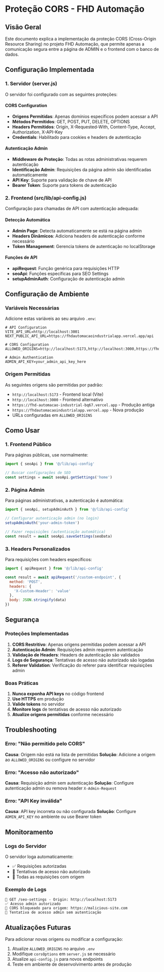 # Proteção CORS - FHD Automação

## Visão Geral

Este documento explica a implementação da proteção CORS (Cross-Origin Resource Sharing) no projeto FHD Automação, que permite apenas a comunicação segura entre a página de ADMIN e o frontend com o banco de dados.

## Configuração Implementada

### 1. Servidor (server.js)

O servidor foi configurado com as seguintes proteções:

#### CORS Configuration
- **Origens Permitidas**: Apenas domínios específicos podem acessar a API
- **Métodos Permitidos**: GET, POST, PUT, DELETE, OPTIONS
- **Headers Permitidos**: Origin, X-Requested-With, Content-Type, Accept, Authorization, X-API-Key
- **Credentials**: Habilitado para cookies e headers de autenticação

#### Autenticação Admin
- **Middleware de Proteção**: Todas as rotas administrativas requerem autenticação
- **Identificação Admin**: Requisições da página admin são identificadas automaticamente
- **API Key**: Suporte para validação de chave de API
- **Bearer Token**: Suporte para tokens de autenticação

### 2. Frontend (src/lib/api-config.js)

Configuração para chamadas de API com autenticação adequada:

#### Detecção Automática
- **Admin Page**: Detecta automaticamente se está na página admin
- **Headers Dinâmicos**: Adiciona headers de autenticação conforme necessário
- **Token Management**: Gerencia tokens de autenticação no localStorage

#### Funções de API
- **apiRequest**: Função genérica para requisições HTTP
- **seoApi**: Funções específicas para SEO Settings
- **setupAdminAuth**: Configuração de autenticação admin

## Configuração de Ambiente

### Variáveis Necessárias

Adicione estas variáveis ao seu arquivo `.env`:

```env
# API Configuration
VITE_API_URL=http://localhost:3001
NEXT_PUBLIC_API_URL=https://fhdautomacaoindustrialapp.vercel.app/api

# CORS Configuration
ALLOWED_ORIGINS=http://localhost:5173,http://localhost:3000,https://fhdautomacaoindustrialapp.vercel.app

# Admin Authentication
ADMIN_API_KEY=your_admin_api_key_here
```

### Origem Permitidas

As seguintes origens são permitidas por padrão:

- `http://localhost:5173` - Frontend local (Vite)
- `http://localhost:3000` - Frontend alternativo
- `https://fhd-automacao-industrial-bq67.vercel.app` - Produção antiga
- `https://fhdautomacaoindustrialapp.vercel.app` - Nova produção
- URLs configuradas em `ALLOWED_ORIGINS`

## Como Usar

### 1. Frontend Público

Para páginas públicas, use normalmente:

```javascript
import { seoApi } from '@/lib/api-config'

// Buscar configurações de SEO
const settings = await seoApi.getSettings('home')
```

### 2. Página Admin

Para páginas administrativas, a autenticação é automática:

```javascript
import { seoApi, setupAdminAuth } from '@/lib/api-config'

// Configurar autenticação admin (no login)
setupAdminAuth('your-admin-token')

// Fazer requisições (autenticação automática)
const result = await seoApi.saveSettings(seoData)
```

### 3. Headers Personalizados

Para requisições com headers específicos:

```javascript
import { apiRequest } from '@/lib/api-config'

const result = await apiRequest('/custom-endpoint', {
  method: 'POST',
  headers: {
    'X-Custom-Header': 'value'
  },
  body: JSON.stringify(data)
})
```

## Segurança

### Proteções Implementadas

1. **CORS Restritivo**: Apenas origens permitidas podem acessar a API
2. **Autenticação Admin**: Requisições admin requerem autenticação
3. **Validação de Headers**: Headers de autenticação são validados
4. **Logs de Segurança**: Tentativas de acesso não autorizado são logadas
5. **Referer Validation**: Verificação do referer para identificar requisições admin

### Boas Práticas

1. **Nunca exponha API keys** no código frontend
2. **Use HTTPS** em produção
3. **Valide tokens** no servidor
4. **Monitore logs** de tentativas de acesso não autorizado
5. **Atualize origens permitidas** conforme necessário

## Troubleshooting

### Erro: "Não permitido pelo CORS"

**Causa**: Origem não está na lista de permitidas
**Solução**: Adicione a origem ao `ALLOWED_ORIGINS` ou configure no servidor

### Erro: "Acesso não autorizado"

**Causa**: Requisição admin sem autenticação
**Solução**: Configure autenticação admin ou remova header `X-Admin-Request`

### Erro: "API Key inválida"

**Causa**: API key incorreta ou não configurada
**Solução**: Configure `ADMIN_API_KEY` no ambiente ou use Bearer token

## Monitoramento

### Logs do Servidor

O servidor loga automaticamente:

- ✅ Requisições autorizadas
- 🚫 Tentativas de acesso não autorizado
- 📡 Todas as requisições com origem

### Exemplo de Logs

```
📡 GET /seo-settings - Origin: http://localhost:5173
✅ Acesso admin autorizado
🚫 CORS bloqueado para origem: https://malicious-site.com
🚫 Tentativa de acesso admin sem autenticação
```

## Atualizações Futuras

Para adicionar novas origens ou modificar a configuração:

1. Atualize `ALLOWED_ORIGINS` no arquivo `.env`
2. Modifique `corsOptions` em `server.js` se necessário
3. Atualize `api-config.js` para novos endpoints
4. Teste em ambiente de desenvolvimento antes de produção
